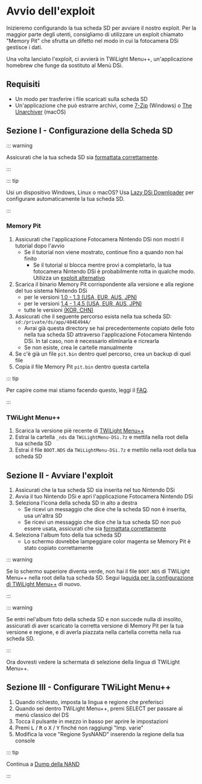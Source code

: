 ---
---

# Avvio dell'exploit

Inizieremo configurando la tua scheda SD per avviare il nostro exploit. Per la maggior parte degli utenti, consigliamo di utilizzare un exploit chiamato "Memory Pit" che sfrutta un difetto nel modo in cui la fotocamera DSi gestisce i dati.

Una volta lanciato l'exploit, ci avvierà in TWiLight Menu++, un'applicazione homebrew che funge da sostituto al Menù DSi.

## Requisiti
- Un modo per trasferire i file scaricati sulla scheda SD
- Un'applicazione che può estrarre archivi, come [7-Zip](https://www.7-zip.org/) (Windows) o [The Unarchiver](https://apps.apple.com/us/app/the-unarchiver/id425424353) (macOS)

## Sezione I - Configurazione della Scheda SD
::: warning

Assicurati che la tua scheda SD sia [formattata correttamente](sd-card-setup).

:::

::: tip

Usi un dispositivo Windows, Linux o macOS? Usa [Lazy DSi Downloader](lazy-dsi-downloader) per configurare automaticamente la tua scheda SD.

:::

### Memory Pit
1. Assicurati che l'applicazione Fotocamera Nintendo DSi non mostri il tutorial dopo l'avvio
   - Se il tutorial non viene mostrato, continue fino a quando non hai finito
     - Se il tutorial si blocca mentre provi a completarlo, la tua fotocamera Nintendo DSi è probabilmente rotta in qualche modo. Utilizza un [exploit alternativo](alternate-exploits)
1. Scarica il binario Memory Pit corrispondente alla versione e alla regione del tuo sistema Nintendo DSi
   - per le versioni [1.0 - 1.3 (USA, EUR, AUS, JPN)](/assets/files/memory_pit/256/pit.bin)
   - per le versioni [1.4 - 1.4.5 (USA, EUR, AUS, JPN)](/assets/files/memory_pit/768_1024/pit.bin)
   - tutte le versioni [(KOR, CHN)](/assets/files/memory_pit/256/pit.bin)
1. Assicurati che il seguente percorso esista nella tua scheda SD: `sd:/private/ds/app/484E494A/`
   - Avrai già questa directory se hai precedentemente copiato delle foto nella tua scheda SD attraverso l'applicazione Fotocamera Nintendo DSi. In tal caso, non è necessario eliminarla e ricrearla
   - Se non esiste, crea le cartelle manualmente
1. Se c'è già un file `pit.bin` dentro quel percorso, crea un backup di quel file
1. Copia il file Memory Pit `pit.bin` dentro questa cartella

::: tip

Per capire come mai stiamo facendo questo, leggi il [FAQ](faq.html#what-functionality-will-i-lose-by-modding-my-system).

:::

### TWiLight Menu++
1. Scarica la versione piè recente di [TWiLight Menu++](https://github.com/DS-Homebrew/TWiLightMenu/releases/latest/download/TWiLightMenu-DSi.7z)
1. Estrai la cartella `_nds` da `TWiLightMenu-DSi.7z` e mettila nella root della tua scheda SD
1. Estrai il file `BOOT.NDS` da `TWiLightMenu-DSi.7z` e mettilo nella root della tua scheda SD

## Sezione II - Avviare l'exploit

1. Assicurati che la tua scheda SD sia inserita nel tuo Nintendo DSi
1. Avvia il tuo Nintendo DSi e apri l'applicazione Fotocamera Nintendo DSi
1. Seleziona l'icona della scheda SD in alto a destra
   - Se ricevi un messaggio che dice che la scheda SD non è inserita, usa un'altra SD
   - Se ricevi un messaggio che dice che la tua scheda SD non può essere usata, assicurati che sia [formattata correttamente](sd-card-setup)
1. Seleziona l'album foto della tua scheda SD
   - Lo schermo dovrebbe lampeggiare color magenta se Memory Pit è stato copiato correttamente

::: warning

Se lo schermo superiore diventa verde, non hai il file `BOOT.NDS` di TWiLight Menu++ nella root della tua scheda SD. Segui la[guida per la configurazione di TWiLight Menu++](launching-the-exploit.html#twilight-menu) di nuovo.

:::

::: warning

Se entri nel'album foto della scheda SD e non succede nulla di insolito, assicurati di aver scaricato la corretta versione di Memory Pit per la tua versione e regione, e di averla piazzata nella cartella corretta nella rua scheda SD.

:::

Ora dovresti vedere la schermata di selezione della lingua di TWiLight Menu++.

## Sezione III - Configurare TWiLight Menu++
1. Quando richiesto, imposta la lingua e regione che preferisci
1. Quando sei dentro TWiLight Menu++, premi SELECT per passare al menù classico del DS
1. Tocca il pulsante in mezzo in basso per aprire le impostazioni
1. Premi <kbd class="l">L</kbd> / <kbd class="r">R</kbd> o <kbd class="face">X</kbd> / <kbd class="face">Y</kbd> finché non raggiungi "Imp. varie"
1. Modifica la voce "Regione SysNAND" inserendo la regione della tua console

::: tip

Continua a [Dump della NAND](dumping-nand)

:::
